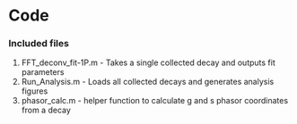 # Code

### Included files

1. FFT_deconv_fit-1P.m - Takes a single collected decay and outputs fit parameters 
2. Run_Analysis.m - Loads all collected decays and generates analysis figures 
3. phasor_calc.m - helper function to calculate g and s phasor coordinates from a decay
